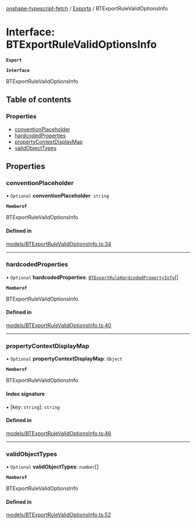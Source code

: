 [onshape-typescript-fetch](../README.md) / [Exports](../modules.md) / BTExportRuleValidOptionsInfo

# Interface: BTExportRuleValidOptionsInfo

**`Export`**

**`Interface`**

BTExportRuleValidOptionsInfo

## Table of contents

### Properties

- [conventionPlaceholder](BTExportRuleValidOptionsInfo.md#conventionplaceholder)
- [hardcodedProperties](BTExportRuleValidOptionsInfo.md#hardcodedproperties)
- [propertyContextDisplayMap](BTExportRuleValidOptionsInfo.md#propertycontextdisplaymap)
- [validObjectTypes](BTExportRuleValidOptionsInfo.md#validobjecttypes)

## Properties

### conventionPlaceholder

• `Optional` **conventionPlaceholder**: `string`

**`Memberof`**

BTExportRuleValidOptionsInfo

#### Defined in

[models/BTExportRuleValidOptionsInfo.ts:34](https://github.com/toebes/onshape-typescript-fetch/blob/3e11ae1/models/BTExportRuleValidOptionsInfo.ts#L34)

___

### hardcodedProperties

• `Optional` **hardcodedProperties**: [`BTExportRuleHardcodedPropertyInfo`](BTExportRuleHardcodedPropertyInfo.md)[]

**`Memberof`**

BTExportRuleValidOptionsInfo

#### Defined in

[models/BTExportRuleValidOptionsInfo.ts:40](https://github.com/toebes/onshape-typescript-fetch/blob/3e11ae1/models/BTExportRuleValidOptionsInfo.ts#L40)

___

### propertyContextDisplayMap

• `Optional` **propertyContextDisplayMap**: `Object`

**`Memberof`**

BTExportRuleValidOptionsInfo

#### Index signature

▪ [key: `string`]: `string`

#### Defined in

[models/BTExportRuleValidOptionsInfo.ts:46](https://github.com/toebes/onshape-typescript-fetch/blob/3e11ae1/models/BTExportRuleValidOptionsInfo.ts#L46)

___

### validObjectTypes

• `Optional` **validObjectTypes**: `number`[]

**`Memberof`**

BTExportRuleValidOptionsInfo

#### Defined in

[models/BTExportRuleValidOptionsInfo.ts:52](https://github.com/toebes/onshape-typescript-fetch/blob/3e11ae1/models/BTExportRuleValidOptionsInfo.ts#L52)
